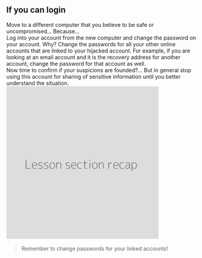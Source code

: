## If you can login
Move to a different computer that you believe to be safe or uncompromised... Because...
<br>
Log into your account from the new computer and change the password on your account. Why? Change the passwords for all your other online accounts that are linked to your hijacked account. For example, if you are looking at an email account and it is the recovery address for another account, change the password for that account as well.
<br>
Now time to confirm if your suspicions are founded?... But in general stop using this account for sharing of sensitive information until you better understand the situation.
<br>
![](recap.png)
> Remember to change passwords for your linked accounts!
